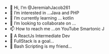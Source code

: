 - 👋 Hi, I’m @JeremiahJacob261
- 👀 I’m interested in ...Java and PHP
- 🌱 I’m currently learning ... kotlin
- 💞️ I’m looking to collaborate on ...
- 📫 How to reach me ...on YouTube Smartonic J
- 🤠 A ReactJs Intermediate Dev
- 🐝 FullStack is a goal...
- 🤔 Bash Scripting is my friend...

<!---
JeremiahJacob261/JeremiahJacob261 is a ✨ special ✨ repository because its `README.md` (this file) appears on your GitHub profile.
You can click the Preview link to take a look at your changes.
--->
